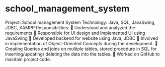 # school_management_system
Project: School management System 
Technology: Java, SQL, JavaSwing, JDBC, XAMPP 
Responsibilities: 
 Understood and analyzed the requirements 
 Responsible for UI design and Implemented UI using JavaSwing 
 Developed backend for website using Java, JDBC 
 Involved in implementation of Object-Oriented Concepts during the development. 
 Creating Queries and joins on multiple tables, stored procedure in SQL for 
inserting/updating/ deleting the data into the tables. 
 Worked on GitHub to maintain project code. 
